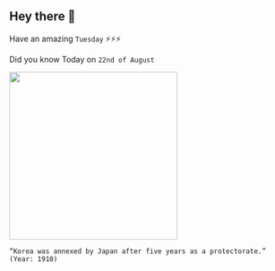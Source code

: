 ## Hey there 👋
Have an amazing `Tuesday` ⚡⚡⚡

Did you know Today on `22nd of August`
 
 [<img src="https://www.history.com/.image/t_share/MTU3ODc4NTk3ODc3MjQ1MjU3/image-placeholder-title.jpg" width="300" />](https://www.history.com/news/japan-colonization-korea#:~:text=In%201910%2C%20Korea%20was%20annexed,out%20war%20on%20Korean%20culture.) 
 ```
“Korea was annexed by Japan after five years as a protectorate.” (Year: 1910)
```

